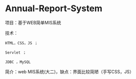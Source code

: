 # Annual-Report-System
项目：基于WEB简单MIS系统

技术：
  
    HTML，CSS，JS ； 
  
    Servlet ；
  
    JDBC ，MySQL
    
简介：web MIS系统(大二)，缺点：界面比较简陋（手写CSS，JS）
